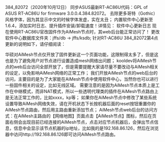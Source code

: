 384_82072（2020年10月12日）
同步ASUS最新RT-AC86U代码：GPL of ASUS RT-AC86U for firmware 3.0.0.4.384.82072。
去除更多哥特（Gothic）风格字体，因为其显示中文的时候字体发虚，实在太丑；
内置软件中心更新至1.6.4，添加实时日志、提升插件安装/卸载速度！详情见： 软件中心更新日志
现在使用RT-AC86U官改固件作为AiMesh节点时，其web后台能正常访问了！
更改软件中心数据库文件夹：jffs/db → jffs/ksdb;
针对RT-AC86U 384_82072第4点更新的说明如下，请仔细阅读：

华硕对AiMesh节点仅开放了固件更新这一个页面功能，这限制得太多了，但是这也是为了避免用户对节点进行设置造成mesh网络出问题；
kooldev将AiMesh节点的web后台访问全部开放了，但是需要提醒大家请尽量不要改动与AiMesh相关的设定，以免影响AiMesh网络的正常工作；
我们开放AiMesh节点的web后台的访问，主要目的是为了大家能在AiMesh节点中使用软件中心，当然你也可以进行一些固件相关的设定，比如无线区域。
需要注意的是因为AiMesh节点本质上是工作在中继模式，而非NAT模式，所以一些透明代理类的插件在AiMesh节点路由上是无法正常工作的，比如xxxx，kp等；
如果你在AiMesh节点中修改了某些系统设置导致AiMesh网络失效，请在开机状态下长按机器后面的reset按钮重置你的AiMesh节点路由，然后用主路由重新添加节点；
AiMesh节点web后台的访问方式：在AiMesh主路由的【网络地图】页面点击【AiMesh节点】图标，然后在页面右侧会出现目前已经连接的AiMesh节点，点击对应节点机器后，会弹出节点信息，信息中会显示该节点机器的ip地址，比如我的是192.168.86.126，然后在浏览器中访问http://192.168.86.126即可访问AiMesh节点路由。